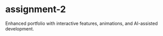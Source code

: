 # assignment-2
Enhanced portfolio with interactive features, animations, and AI-assisted development.
